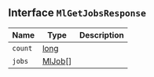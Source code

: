 ## Interface `MlGetJobsResponse`

| Name | Type | Description |
| - | - | - |
| `count` | [long](./long.md) | &nbsp; |
| `jobs` | [MlJob](./MlJob.md)[] | &nbsp; |
